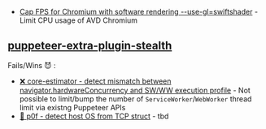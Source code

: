 * [Cap FPS for Chromium with software rendering --use-gl=swiftshader](https://gist.github.com/niespodd/c7fd14e0e58652e74c0f1fdbd819112d) - Limit CPU usage of AVD Chromium 

## [puppeteer-extra-plugin-stealth](https://github.com/berstend/puppeteer-extra/tree/master/packages/puppeteer-extra-plugin-stealth)

Fails/Wins 😈 :
* [❌ core-estimator - detect mismatch between navigator.hardwareConcurrency and SW/WW execution profile](https://github.com/oftn-oswg/core-estimator/blob/master/core-estimator.js) - Not possible to limit/bump the number of `ServiceWorker`/`WebWorker` thread limit via existng Puppeteer APIs
* [🚦 p0f - detect host OS from TCP struct](https://en.wikipedia.org/wiki/P0f) - tbd
